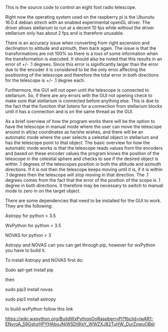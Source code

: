 This is the source code to control an eight foot radio telescope.

Right now the operating system used on the raspberry pi is the Ubunutu 16.0.4 debian strech with an enabled experimental openGL driver. The driver allows stellarium to run at a decent 10 fps while without the driver stellarium only has about 2 fps and is therefore unusable.

There is an accuracy issue when converting from right ascension and declination to altitude and azimuth, then back again. The issue is that the transformations are not 100% so there is a loss of some information when the transformation is executed. It should also be noted that this results in an error of +/- .1 degrees. Since this error is significantly larger than the error due to the encoder it is considered to be the only error affecting the positioning of the telescope and therefore the total error in both directions for the telescope is +/- .1 degree each.

Furthermore, the GUI will not open until the telescope is connected to stellarium. So, if there are any errors with the GUI not opening check to make sure that stellarium is connected before anything else. This is due to the fact that the function that listens for a connection from stellarium blocks until it has a connection and is on the same thread as the GUI.

As a brief overview of how the program works there will be the option to have the telescope in manual mode where the user can move the telescope around in alt/az coordinates as he/she wishes, and there will be an automatic mode where the user selects a celestial object in stellarium and has the telescope point to that object. The basic overview for how the automatic mode works is that the telescope reads values from the encoders and based on these encoder values the program  knows the position of the telescope in the celestial sphere and checks to see if the desired object is within .1 degrees of the telescopes position in both the altitude and azimuth directions. If it is not then the telescope keeps moving until it is, if it is within .1 degrees then the telescope will stop moving in that direction. The .1 degrees comes from the fact that the error of the position of the scope is .1 degree in both directions. It therefore may be necessary to switch to manual mode to zero in on the target object.

There are some dependencies that need to be installed for the GUI to work. They are the following:

Astropy for python > 3.5

WxPython for python > 3.5

NOVAS for python > 3

Astropy and NOVAS can you can get through pip, however for wxPython you have to build it. 

To install Astropy and NOVAS first do:

Sudo apt-get install pip

then 

sudo pip3 install novas

sudo pip3 install astropy

to build wxPython follow this link

https://wiki.wxpython.org/BuildWxPythonOnRaspberryPi?fbclid=IwAR1-ENyroA_59GshzHPYHAboJNjWSDt9IsY_WWZXJ82TuHW_DurZowuOBeI
